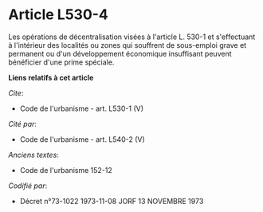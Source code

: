 # Article L530-4

Les opérations de décentralisation visées à l'article L. 530-1 et s'effectuant à l'intérieur des localités ou zones qui
souffrent de sous-emploi grave et permanent ou d'un développement économique insuffisant peuvent bénéficier d'une prime
spéciale.

**Liens relatifs à cet article**

_Cite_:

  - Code de l'urbanisme - art. L530-1 (V)

_Cité par_:

  - Code de l'urbanisme - art. L540-2 (V)

_Anciens textes_:

  - Code de l'urbanisme 152-12

_Codifié par_:

  - Décret n°73-1022 1973-11-08 JORF 13 NOVEMBRE 1973
